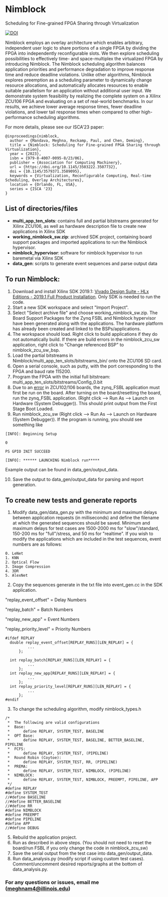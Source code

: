# Nimblock
Scheduling for Fine-grained FPGA Sharing through Virtualization

[![DOI](https://zenodo.org/badge/616604305.svg)](https://zenodo.org/badge/latestdoi/616604305)

Nimblock employs an overlay architecture which enables arbitrary, independent user logic to share portions of a single FPGA by dividing the FPGA into independently reconfigurable slots. We then explore scheduling possibilities to effectively time- and space-multiplex the virtualized FPGA by introducing Nimblock. The Nimblock scheduling algorithm balances application priorities and performance degradation to improve response time and reduce deadline violations. Unlike other algorithms, Nimblock explores preemption as a scheduling parameter to dynamically change resource allocations, and automatically allocates resources to enable suitable parallelism for an application without additional user input. We demonstrate system feasibility by realizing the complete system on a Xilinx ZCU106 FPGA and evaluating on a set of real-world benchmarks. In our results, we achieve lower average response times, fewer deadline violations, and lower tail response times when compared to other high-performance scheduling algorithms.

For more details, please see our ISCA'23 paper:
```
@inproceedings{nimblock,
  author = {Mandava, Meghna, Reckamp, Paul, and Chen, Deming},
  title = {Nimblock: Scheduling for Fine-grained FPGA Sharing through Virtualization},
  year = {2023},
  isbn = {979-8-4007-0095-8/23/06},
  publisher = {Association for Computing Machinery},
  url = {https://doi.org/10.1145/3503222.3507732},
  doi = {10.1145/3579371.3589095},
  keywords = {Virtualization, Reconfigurable Computing, Real-time Scheduling, Overlay Architectures},
  location = {Orlando, FL, USA},
  series = {ISCA '23}
}
```
  
## List of directories/files
  
- **multi_app_ten_slots**: contains full and partial bitstreams generated for Xilinx ZCU106, as well as hardware description file to create new applications in Xilinx SDK
- **working_nimblock_sw.zip**: archived SDK project, containing board support packages and imported applications to run the Nimblock hypervisor.
- **nimblock_hypervisor**: software for nimblock hypervisor to run baremetal via Xilinx SDK
- **data_gen**: scripts to generate event sequences and parse output data

## To run Nimblock:

1. Download and install Xilinx SDK 2019.1: [Vivado Design Suite - HLx Editions - 2019.1  Full Product Installation](https://www.xilinx.com/support/download/index.html/content/xilinx/en/downloadNav/vivado-design-tools/archive.html). Only SDK is needed to run the code.
2. Start a new SDK workspace and select "Import Project".
3. Select "Select archive file" and choose working_nimblock_sw.zip. The Board Support Packages for the Zynq FSBL and Nimblock hypervisor have been generated along with the applications. The hardware platform has already been created and linked to the BSPs/applications.
4. The workspace should load. Right click to build applications if they do not automatically build. If there are build errors in the nimblock_zcu_sw application, right click to "Change referenced BSP" to nimblock_zcu_sw_bsp.
5. Load the partial bitstreams in Nimblock/multi_app_ten_slots/bitstreams_bin/ onto the ZCU106 SD card.
6. Open a serial console, such as putty, with the port corresponding to the FPGA and baud rate 115200.
7. Program the FPGA with the initial full bitstream: multi_app_ten_slots/bitstreams/Config_0.bit
8. Due to an [error](https://support.xilinx.com/s/article/72210?language=en_US) in ZCU102/106 boards, the zynq_FSBL application must first be run on the board. After turning on the board/resetting the board, run the zynq_FSBL application. (Right click --> Run As --> Launch on Hardware (System Debugger)). This should print output from the First Stage Boot Loaded. 
9. Run nimblock_zcu_sw (Right click --> Run As --> Launch on Hardware (System Debugger)). If the program is running, you should see something like

```
[INFO]: Beginning Setup

0

PS GPIO INIT SUCCEED 

[INFO]: ****** LAUNCHING Nimblock run*****

```

Example output can be found in data_gen/output_data.

10. Save the output to data_gen/output_data for parsing and report generation.

## To create new tests and generate reports

1. Modify data_gen/data_gen.py with the minimum and maximum delays between application requests (in milliseconds) and define the filename at which the generated sequences should be saved. Minimum and maximum delays for test cases are 1500-2000 ms for "slow"/standard, 150-200 ms for "full"/stress, and 50 ms for "realtime".
  If you wish to modify the applications which are included in the test sequences, event numbers are as follows:
  
  ```
  0. LeNet
  1. KNN
  2. Optical Flow
  3. Image Compression
  4. 3DR
  5. AlexNet
  ```
2. Copy the sequences generate in the txt file into event_gen.cc in the SDK application.

  "replay_event_offset" = Delay Numbers
  
  "replay_batch" = Batch Numbers
  
  "replay_new_app" = Event Numbers
  
  "replay_priority_level" = Priority Numbers
  
  ```
  #ifdef REPLAY
	double replay_event_offset[REPLAY_RUNS][LEN_REPLAY] = {
		    ...
		};

    int replay_batch[REPLAY_RUNS][LEN_REPLAY] = {
    	    ...
    	};
    int replay_new_app[REPLAY_RUNS][LEN_REPLAY] = {
    	    ...
    	};
    int replay_priority_level[REPLAY_RUNS][LEN_REPLAY] = {
    	    ...
    	};
#endif

```
3. To change the scheduling algorithm, modify nimblock_types.h 

```
/*
 *  The following are valid configurations
 *  Base:
 *      define REPLAY, SYSTEM_TEST, BASELINE
 *  OPT Base:
 *      define REPLAY, SYSTEM_TEST, BASELINE, BETTER_BASELINE, PIPELINE
 *  FCFS:
 *      define REPLAY, SYSTEM_TEST, (PIPELINE)
 *  Round Robin (Coytoe):
 *      define REPLAY, SYSTEM_TEST, RR, (PIPELINE)
 *  PREMA:
 *      define REPLAY, SYSTEM_TEST, NIMBLOCK, (PIPELINE)
 *  NIMBLOCK:
 *      define REPLAY, SYSTEM_TEST, NIMBLOCK, PREEMPT, PIPELINE, APP
 */
#define REPLAY
#define SYSTEM_TEST
//#define BASELINE
//#define BETTER_BASELINE
//#define RR
#define NIMBLOCK
#define PREEMPT
#define PIPELINE
#define APP
//#define DEBUG
```
5. Rebuild the application project.
6. Run as described in above steps. (You should not need to reset the board/run FSBL if you only change the code in nimblock_zcu_sw)
7. Save the serial output from the test case into data_gen/output_data.
8. Run data_analysis.py (modify script if using custom test cases). Comment/uncomment desired reports/graphs at the bottom of data_analysis.py.
  
### For any questions or issues, email me (meghnam4@illinois.edu)
